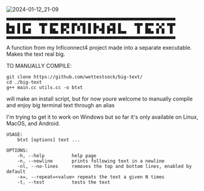 ![2024-01-12_21-09](https://github.com/wettestsock/big_text/assets/119987092/9a1bfe24-5b6e-4004-a4f7-24839f6b7ac9)

```
▀▀▀▀▀▀▀▀▀▀▀▀▀▀▀▀▀▀▀▀▀▀▀▀▀▀▀▀▀▀▀▀▀▀▀▀▀▀▀▀▀▀▀▀▀▀▀▀▀▀▀▀▀▀▀▀▀▀▀▀▀▀
█▄▄ █ █▀▀   ▀█▀ █▀▀ █▀█ █▀▄▀█ █ █▄ █ ▄▀█ █     ▀█▀ █▀▀ ▀▄▀ ▀█▀
█▄█ █ █▄█    █  ██▄ █▀▄ █ ▀ █ █ █ ▀█ █▀█ █▄▄    █  ██▄ █ █  █ 
▄▄▄▄▄▄▄▄▄▄▄▄▄▄▄▄▄▄▄▄▄▄▄▄▄▄▄▄▄▄▄▄▄▄▄▄▄▄▄▄▄▄▄▄▄▄▄▄▄▄▄▄▄▄▄▄▄▄▄▄▄▄
```


A function from my Inficonnect4 project made into a separate executable.
Makes the text real big.

TO MANUALLY COMPILE:
```
git clone https://github.com/wettestsock/big-text/
cd ./big-text
g++ main.cc utils.cc -o btxt
```
will make an install script, but for now youre welcome to manually compile and enjoy big terminal text through an alias



I'm trying to get it to work on Windows but so far it's only available on Linux, MacOS, and Android.

```
USAGE: 
    btxt [options] text ...

OPTIONS:
    -h, --help          help page
    -n, --newline       prints following text in a newline
    -nl, --no-lines     removes the top and bottom lines, enabled by default
    -x=, --repeat=<value> repeats the text a given N times
    -t, --test          tests the text
```
